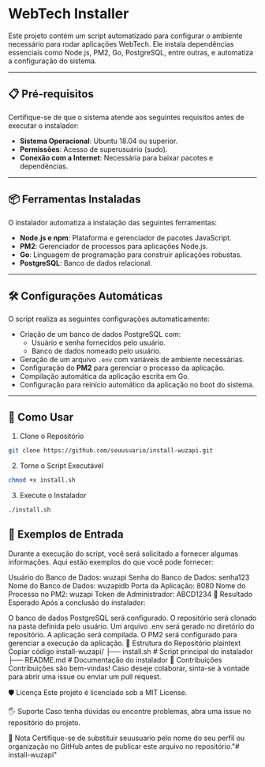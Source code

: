# WebTech Installer

Este projeto contém um script automatizado para configurar o ambiente necessário para rodar aplicações WebTech. Ele instala dependências essenciais como Node.js, PM2, Go, PostgreSQL, entre outras, e automatiza a configuração do sistema.

---

## 📋 Pré-requisitos

Certifique-se de que o sistema atende aos seguintes requisitos antes de executar o instalador:

- **Sistema Operacional**: Ubuntu 18.04 ou superior.
- **Permissões**: Acesso de superusuário (sudo).
- **Conexão com a Internet**: Necessária para baixar pacotes e dependências.

---

## 📦 Ferramentas Instaladas

O instalador automatiza a instalação das seguintes ferramentas:

- **Node.js e npm**: Plataforma e gerenciador de pacotes JavaScript.
- **PM2**: Gerenciador de processos para aplicações Node.js.
- **Go**: Linguagem de programação para construir aplicações robustas.
- **PostgreSQL**: Banco de dados relacional.

---

## 🛠️ Configurações Automáticas

O script realiza as seguintes configurações automaticamente:

- Criação de um banco de dados PostgreSQL com:
  - Usuário e senha fornecidos pelo usuário.
  - Banco de dados nomeado pelo usuário.
- Geração de um arquivo `.env` com variáveis de ambiente necessárias.
- Configuração do **PM2** para gerenciar o processo da aplicação.
- Compilação automática da aplicação escrita em Go.
- Configuração para reinício automático da aplicação no boot do sistema.

---

## 🚀 Como Usar

1. Clone o Repositório

```bash
git clone https://github.com/seuusuario/install-wuzapi.git
```

2. Torne o Script Executável
```bash
chmod +x install.sh
```

3. Execute o Instalador
```bash
./install.sh
```

## 📝 Exemplos de Entrada
Durante a execução do script, você será solicitado a fornecer algumas informações. Aqui estão exemplos do que você pode fornecer:

Usuário do Banco de Dados: wuzapi
Senha do Banco de Dados: senha123
Nome do Banco de Dados: wuzapidb
Porta da Aplicação: 8080
Nome do Processo no PM2: wuzapi
Token de Administrador: ABCD1234
🎯 Resultado Esperado
Após a conclusão do instalador:

O banco de dados PostgreSQL será configurado.
O repositório será clonado na pasta definida pelo usuário.
Um arquivo .env será gerado no diretório do repositório.
A aplicação será compilada.
O PM2 será configurado para gerenciar a execução da aplicação.
📂 Estrutura do Repositório
plaintext
Copiar código
install-wuzapi/
├── install.sh         # Script principal do instalador
├── README.md          # Documentação do instalador
🤝 Contribuições
Contribuições são bem-vindas! Caso deseje colaborar, sinta-se à vontade para abrir uma issue ou enviar um pull request.

🛡️ Licença
Este projeto é licenciado sob a MIT License.

🖐️ Suporte
Caso tenha dúvidas ou encontre problemas, abra uma issue no repositório do projeto.

📢 Nota
Certifique-se de substituir seuusuario pelo nome do seu perfil ou organização no GitHub antes de publicar este arquivo no repositório."# install-wuzapi" 
